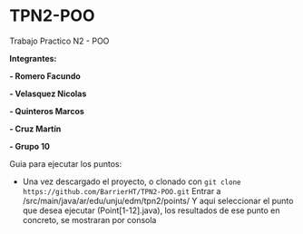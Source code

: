 # TPN2-POO

Trabajo Practico N2 - POO

**Integrantes:**

**- Romero Facundo**

**- Velasquez Nicolas**

**- Quinteros Marcos**

**- Cruz Martín**

**- Grupo 10**

Guia para ejecutar los puntos:

-   Una vez descargado el proyecto, o clonado con `git clone https://github.com/BarrierHT/TPN2-POO.git`
    Entrar a /src/main/java/ar/edu/unju/edm/tpn2/points/
    Y aqui seleccionar el punto que desea ejecutar (Point[1-12].java), los resultados de ese punto en concreto, se mostraran por consola
